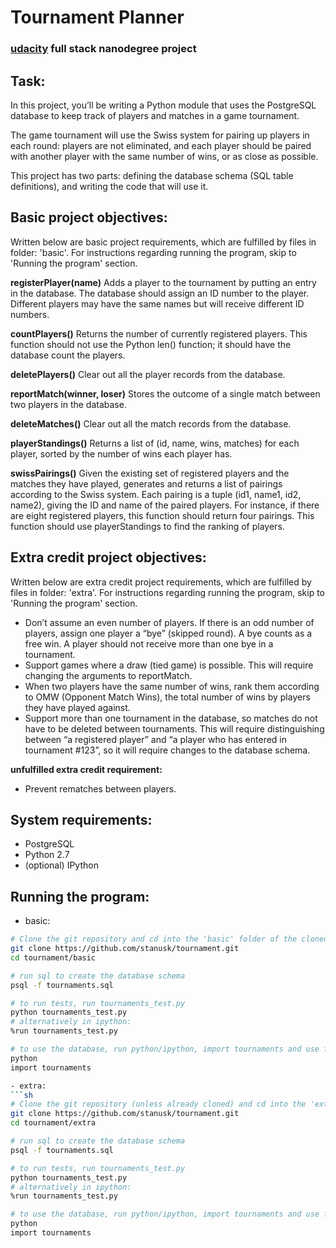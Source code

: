 # Tournament Planner
### [udacity](https://www.udacity.com/) full stack nanodegree project

## Task:
In this project, you’ll be writing a Python module that uses the PostgreSQL database to keep track of players and matches in a game tournament.

The game tournament will use the Swiss system for pairing up players in each round: players are not eliminated, and each player should be paired with another player with the same number of wins, or as close as possible.

This project has two parts: defining the database schema (SQL table definitions), and writing the code that will use it.

## Basic project objectives:

Written below are basic project requirements, which are fulfilled by files in folder: 'basic'.
For instructions regarding running the program, skip to 'Running the program' section.

**registerPlayer(name)**
Adds a player to the tournament by putting an entry in the database. The database should assign an ID number to the player. Different players may have the same names but will receive different ID numbers.

**countPlayers()**
Returns the number of currently registered players. This function should not use the Python len() function; it should have the database count the players.

**deletePlayers()**
Clear out all the player records from the database.

**reportMatch(winner, loser)**
Stores the outcome of a single match between two players in the database.

**deleteMatches()**
Clear out all the match records from the database.

**playerStandings()**
Returns a list of (id, name, wins, matches) for each player, sorted by the number of wins each player has.

**swissPairings()**
Given the existing set of registered players and the matches they have played, generates and returns a list of pairings according to the Swiss system. Each pairing is a tuple (id1, name1, id2, name2), giving the ID and name of the paired players. For instance, if there are eight registered players, this function should return four pairings. This function should use playerStandings to find the ranking of players.

## Extra credit project objectives:

Written below are extra credit project requirements, which are fulfilled by files in folder: 'extra'.
For instructions regarding running the program, skip to 'Running the program' section.

- Don’t assume an even number of players. If there is an odd number of players, assign one player a “bye” (skipped round). A bye counts as a free win. A player should not receive more than one bye in a tournament.
- Support games where a draw (tied game) is possible. This will require changing the arguments to reportMatch.
- When two players have the same number of wins, rank them according to OMW (Opponent Match Wins), the total number of wins by players they have played against.
- Support more than one tournament in the database, so matches do not have to be deleted between tournaments. This will require distinguishing between “a registered player” and “a player who has entered in tournament #123”, so it will require changes to the database schema.

**unfulfilled extra credit requirement:**
- Prevent rematches between players.

## System requirements:
- PostgreSQL
- Python 2.7
- (optional) IPython 

## Running the program:

- basic:
```sh
# Clone the git repository and cd into the 'basic' folder of the cloned directory.
git clone https://github.com/stanusk/tournament.git
cd tournament/basic

# run sql to create the database schema
psql -f tournaments.sql

# to run tests, run tournaments_test.py
python tournaments_test.py
# alternatively in ipython:
%run tournaments_test.py

# to use the database, run python/ipython, import tournaments and use functions as documented
python
import tournaments

- extra:
```sh
# Clone the git repository (unless already cloned) and cd into the 'extra' folder of the cloned directory.
git clone https://github.com/stanusk/tournament.git
cd tournament/extra

# run sql to create the database schema
psql -f tournaments.sql

# to run tests, run tournaments_test.py
python tournaments_test.py
# alternatively in ipython:
%run tournaments_test.py

# to use the database, run python/ipython, import tournaments and use functions as documented
python
import tournaments
```

